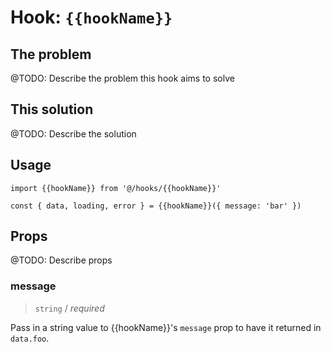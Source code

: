# Hook: `{{hookName}}`

## The problem

@TODO: Describe the problem this hook aims to solve

## This solution

@TODO: Describe the solution

## Usage

```tsx
import {{hookName}} from '@/hooks/{{hookName}}'

const { data, loading, error } = {{hookName}}({ message: 'bar' })
```

## Props

@TODO: Describe props

### message

> `string` / _required_

Pass in a string value to {{hookName}}'s `message` prop to have it returned in `data.foo`.
